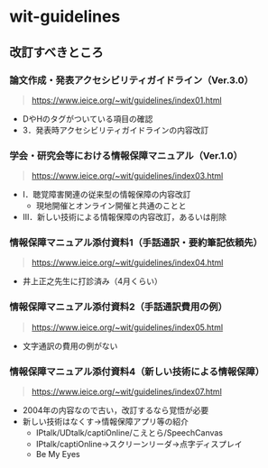 # wit-guidelines

## 改訂すべきところ

### 論文作成・発表アクセシビリティガイドライン（Ver.3.0）
> https://www.ieice.org/~wit/guidelines/index01.html
* DやHのタグがついている項目の確認
* 3．発表時アクセシビリティガイドラインの内容改訂

### 学会・研究会等における情報保障マニュアル（Ver.1.0）
> https://www.ieice.org/~wit/guidelines/index03.html
* Ⅰ．聴覚障害関連の従来型の情報保障の内容改訂
  * 現地開催とオンライン開催と共通のことと
* Ⅲ．新しい技術による情報保障の内容改訂，あるいは削除

### 情報保障マニュアル添付資料1（手話通訳・要約筆記依頼先）
> https://www.ieice.org/~wit/guidelines/index04.html
* 井上正之先生に打診済み（4月くらい）

### 情報保障マニュアル添付資料2（手話通訳費用の例）
> https://www.ieice.org/~wit/guidelines/index05.html
* 文字通訳の費用の例がない

### 情報保障マニュアル添付資料4（新しい技術による情報保障）
> https://www.ieice.org/~wit/guidelines/index07.html
* 2004年の内容なので古い，改訂するなら覚悟が必要
* 新しい技術はなくす→情報保障アプリ等の紹介
  * IPtalk/UDtalk/captiOnline/こえとら/SpeechCanvas
  * IPtalk/captiOnline→スクリーンリーダ→点字ディスプレイ
  * Be My Eyes




